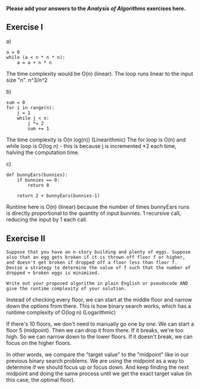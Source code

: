 #### Please add your answers to the ***Analysis of  Algorithms*** exercises here.

## Exercise I

a)
```
a = 0
while (a < n * n * n):
    a = a + n * n
```

The time complexity would be O(n) (linear).
The loop runs linear to the input size "n".
n^3/n^2 

b)
```
sum = 0
for i in range(n):
    j = 1
    while j < n:
        j *= 2
        sum += 1
```

The time complexity is O(n log(n)) (Linearithmic)
The for loop is O(n) and while loop is O(log n) - this is because j is incremented *2 each time, halving the computation time.

c)
```
def bunnyEars(bunnies):
    if bunnies == 0:
        return 0

    return 2 + bunnyEars(bunnies-1)
```

Runtime here is O(n) (linear) because the number of times bunnyEars runs is directly proportional to the quantity of input bunnies.
1 recursive call, reducing the input by 1 each call.


## Exercise II
```
Suppose that you have an n-story building and plenty of eggs. Suppose also that an egg gets broken if it is thrown off floor f or higher, and doesn't get broken if dropped off a floor less than floor f. Devise a strategy to determine the value of f such that the number of dropped + broken eggs is minimized.

Write out your proposed algorithm in plain English or pseudocode AND give the runtime complexity of your solution.
```

Instead of checking every floor, we can start at the middle floor and narrow down the options from there. This is how binary search works, which has a runtime complexity of O(log n) (Logarithmic)

If there's 10 floors, we don't need to manually go one by one. We can start a floor 5 (midpoint). Then we can drop it from there. If it breaks, we're too high. So we can narrow down to the lower floors. If it doesn't break, we can focus on the higher floors.

In other words, we compare the "target value" to the "midpoint" like in our previous binary search problems. We are using the midpoint as a way to determine if we should focus up or focus down. And keep finding the next midpoint and doing the same process until we get the exact target value (in this case, the optimal floor).





